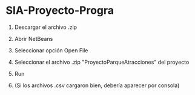 # SIA-Proyecto-Progra

1) Descargar el archivo .zip

2) Abrir NetBeans 

3) Seleccionar opción Open File

4) Seleccionar el archivo .zip "ProyectoParqueAtracciones" del proyecto
   
5) Run

6) (Si los archivos .csv cargaron bien, debería aparecer por consola)

